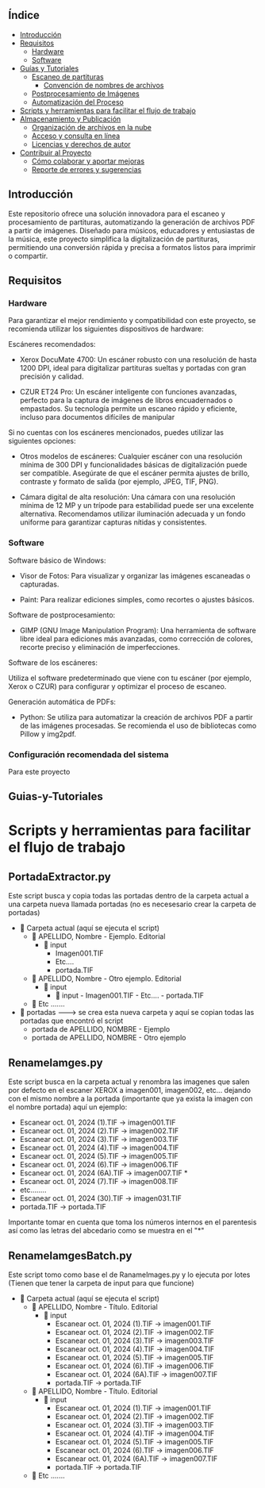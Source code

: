 ## Índice
- [Introducción](#Introducción)
- [Requisitos](#Requisitos)
  - [Hardware](#Hardware)
  - [Software](#Software)
- [Guías y Tutoriales](#Guias-y-Tutoriales)
  - [Escaneo de partituras](#cost-estimation)
    - [Convención de nombres de archivos](#github-codespaces)
  - [Postprocesamiento de Imágenes](#cost-estimation)
  - [Automatización del Proceso](#Guias-y-Tutoriales)
- [Scripts y herramientas para facilitar el flujo de trabajo](#github-codespaces)
- [Almacenamiento y Publicación](#Guias-y-Tutoriales)
    - [Organización de archivos en la nube](#github-codespaces)
    - [Acceso y consulta en línea](#github-codespaces)
    - [Licencias y derechos de autor](#github-codespaces)
- [Contribuir al Proyecto](#Guias-y-Tutoriales)
    - [Cómo colaborar y aportar mejoras](#github-codespaces)
    - [Reporte de errores y sugerencias](#github-codespaces)
  
## Introducción 
Este repositorio ofrece una solución innovadora para el escaneo y procesamiento de partituras, automatizando la generación de archivos PDF a partir de imágenes. Diseñado para músicos, educadores y entusiastas de la música, este proyecto simplifica la digitalización de partituras, permitiendo una conversión rápida y precisa a formatos listos para imprimir o compartir.
## Requisitos
### Hardware
Para garantizar el mejor rendimiento y compatibilidad con este proyecto, se recomienda utilizar los siguientes dispositivos de hardware:

Escáneres recomendados:

* Xerox DocuMate 4700: Un escáner robusto con una resolución de hasta 1200 DPI, ideal para digitalizar partituras sueltas y portadas con gran precisión y calidad.

* CZUR ET24 Pro: Un escáner inteligente con funciones avanzadas, perfecto para la captura de imágenes de libros encuadernados o empastados. Su tecnología permite un escaneo rápido y eficiente, incluso para documentos difíciles de manipular
  
Si no cuentas con los escáneres mencionados, puedes utilizar las siguientes opciones:

* Otros modelos de escáneres:
Cualquier escáner con una resolución mínima de 300 DPI y funcionalidades básicas de digitalización puede ser compatible. Asegúrate de que el escáner permita ajustes de brillo, contraste y formato de salida (por ejemplo, JPEG, TIF, PNG).

* Cámara digital de alta resolución:
Una cámara con una resolución mínima de 12 MP y un trípode para estabilidad puede ser una excelente alternativa. Recomendamos utilizar iluminación adecuada y un fondo uniforme para garantizar capturas nítidas y consistentes.


### Software

Software básico de Windows:

* Visor de Fotos: Para visualizar y organizar las imágenes escaneadas o capturadas.

* Paint: Para realizar ediciones simples, como recortes o ajustes básicos.

Software de postprocesamiento:

* GIMP (GNU Image Manipulation Program): Una herramienta de software libre ideal para ediciones más avanzadas, como corrección de colores, recorte preciso y eliminación de imperfecciones.

Software de los escáneres:

Utiliza el software predeterminado que viene con tu escáner (por ejemplo, Xerox o CZUR) para configurar y optimizar el proceso de escaneo.

Generación automática de PDFs:

* Python: Se utiliza para automatizar la creación de archivos PDF a partir de las imágenes procesadas. Se recomienda el uso de bibliotecas como Pillow y img2pdf.

### Configuración recomendada del sistema
Para este proyecto

## Guias-y-Tutoriales


# Scripts y herramientas para facilitar el flujo de trabajo
## PortadaExtractor.py
Este script busca y copia todas las portadas dentro de la carpeta actual a una carpeta nueva llamada portadas (no es necesesario crear la carpeta de portadas)
- 📂 Carpeta actual (aquí se ejecuta el script)
    - 📂 APELLIDO, Nombre - Ejemplo. Editorial
        - 📂 input
          - Imagen001.TIF
          - Etc....
          - portada.TIF 
    - 📂 APELLIDO, Nombre - Otro ejemplo. Editorial
         - 📂 input
             - 📂 input
          - Imagen001.TIF
          - Etc....
          - portada.TIF 
    - 📂 Etc .......
- 📂 portadas ---> se crea esta nueva carpeta y aquí se copian todas las portadas que encontró el script
  - portada de APELLIDO, NOMBRE - Ejemplo
  - portada de APELLIDO, NOMBRE - Otro ejemplo

## RenameIamges.py
Este script busca en la carpeta actual y renombra las imagenes que salen por defecto en el escaner XEROX a imagen001, imagen002, etc... dejando 
con el mismo nombre a la portada (importante que ya exista la imagen con el nombre portada) 
aquí un ejemplo:
- Escanear oct. 01, 2024 (1).TIF -> imagen001.TIF
- Escanear oct. 01, 2024 (2).TIF -> imagen002.TIF
- Escanear oct. 01, 2024 (3).TIF -> imagen003.TIF
- Escanear oct. 01, 2024 (4).TIF -> imagen004.TIF
- Escanear oct. 01, 2024 (5).TIF -> imagen005.TIF
- Escanear oct. 01, 2024 (6).TIF -> imagen006.TIF
- Escanear oct. 01, 2024 (6A).TIF -> imagen007.TIF *
- Escanear oct. 01, 2024 (7).TIF -> imagen008.TIF
- etc........
- Escanear oct. 01, 2024 (30).TIF -> imagen031.TIF
- portada.TIF -> portada.TIF
  
Importante tomar en cuenta que toma los números internos en el parentesis así como las letras del abcedario como se muestra en el "*" 

## RenameIamgesBatch.py
Este script tomo como base el de RanameImages.py y lo ejecuta por lotes (Tienen que tener la carpeta de input para que funcione)

- 📂 Carpeta actual (aquí se ejecuta el script)
    - 📂 APELLIDO, Nombre - Título. Editorial
        - 📂 input
          - Escanear oct. 01, 2024 (1).TIF -> imagen001.TIF
          - Escanear oct. 01, 2024 (2).TIF -> imagen002.TIF
          - Escanear oct. 01, 2024 (3).TIF -> imagen003.TIF
          - Escanear oct. 01, 2024 (4).TIF -> imagen004.TIF
           - Escanear oct. 01, 2024 (5).TIF -> imagen005.TIF
          - Escanear oct. 01, 2024 (6).TIF -> imagen006.TIF
          - Escanear oct. 01, 2024 (6A).TIF -> imagen007.TIF
          - portada.TIF -> portada.TIF
    - 📂 APELLIDO, Nombre - Título. Editorial
         - 📂 input
            - Escanear oct. 01, 2024 (1).TIF -> imagen001.TIF
            - Escanear oct. 01, 2024 (2).TIF -> imagen002.TIF
            - Escanear oct. 01, 2024 (3).TIF -> imagen003.TIF
            - Escanear oct. 01, 2024 (4).TIF -> imagen004.TIF
             - Escanear oct. 01, 2024 (5).TIF -> imagen005.TIF
            - Escanear oct. 01, 2024 (6).TIF -> imagen006.TIF
            - Escanear oct. 01, 2024 (6A).TIF -> imagen007.TIF
            - portada.TIF -> portada.TIF
    - 📂 Etc .......
